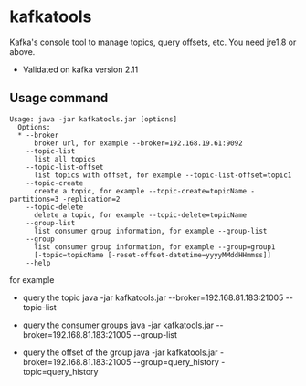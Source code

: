 # kafkatools

Kafka's console tool to manage topics, query offsets, etc.
You need jre1.8 or above.

 - Validated on kafka version 2.11

## Usage command
```
Usage: java -jar kafkatools.jar [options]
  Options:
  * --broker
      broker url, for example --broker=192.168.19.61:9092
    --topic-list
      list all topics
    --topic-list-offset
      list topics with offset, for example --topic-list-offset=topic1
    --topic-create
      create a topic, for example --topic-create=topicName -partitions=3 -replication=2 
    --topic-delete
      delete a topic, for example --topic-delete=topicName
    --group-list
      list consumer group information, for example --group-list
    --group
      list consumer group information, for example --group=group1 
      [-topic=topicName [-reset-offset-datetime=yyyyMMddHHmmss]] 
    --help
```

for example
 - query the topic
 java -jar kafkatools.jar --broker=192.168.81.183:21005 --topic-list

 - query the consumer groups
 java -jar kafkatools.jar --broker=192.168.81.183:21005 --group-list

 - query the offset of the group
 java -jar kafkatools.jar -broker=192.168.81.183:21005 --group=query_history -topic=query_history
